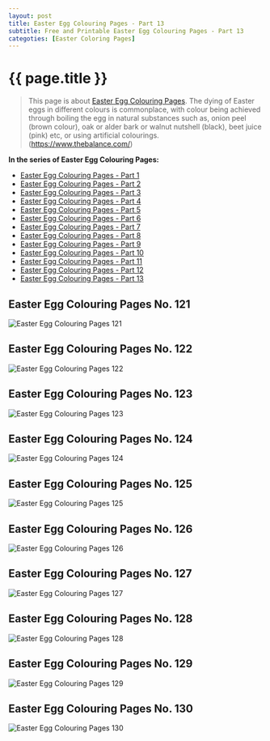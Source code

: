 ```yaml
---
layout: post
title: Easter Egg Colouring Pages - Part 13
subtitle: Free and Printable Easter Egg Colouring Pages - Part 13
categoties: [Easter Coloring Pages]
---
```

{{ page.title }}
================
> This page is about [Easter Egg Colouring Pages](https://hoanghabelle.github.io/). The dying of Easter eggs in different colours is commonplace, with colour being achieved through boiling the egg in natural substances such as, onion peel (brown colour), oak or alder bark or walnut nutshell (black), beet juice (pink) etc, or using artificial colourings. (https://www.thebalance.com/)

**In the series of Easter Egg Colouring Pages:**

* [Easter Egg Colouring Pages - Part 1](https://hoanghabelle.github.io/2017/11/10/Easter-Egg-Colouring-Pages-part-1.html)
* [Easter Egg Colouring Pages - Part 2](https://hoanghabelle.github.io/2017/11/10/Easter-Egg-Colouring-Pages-part-2.html)
* [Easter Egg Colouring Pages - Part 3](https://hoanghabelle.github.io/2017/11/10/Easter-Egg-Colouring-Pages-part-3.html)
* [Easter Egg Colouring Pages - Part 4](https://hoanghabelle.github.io/2017/11/10/Easter-Egg-Colouring-Pages-part-4.html)
* [Easter Egg Colouring Pages - Part 5](https://hoanghabelle.github.io/2017/11/10/Easter-Egg-Colouring-Pages-part-5.html)
* [Easter Egg Colouring Pages - Part 6](https://hoanghabelle.github.io/2017/11/10/Easter-Egg-Colouring-Pages-part-6.html)
* [Easter Egg Colouring Pages - Part 7](https://hoanghabelle.github.io/2017/11/10/Easter-Egg-Colouring-Pages-part-7.html)
* [Easter Egg Colouring Pages - Part 8](https://hoanghabelle.github.io/2017/11/10/Easter-Egg-Colouring-Pages-part-8.html)
* [Easter Egg Colouring Pages - Part 9](https://hoanghabelle.github.io/2017/11/10/Easter-Egg-Colouring-Pages-part-9.html)
* [Easter Egg Colouring Pages - Part 10](https://hoanghabelle.github.io/2017/11/10/Easter-Egg-Colouring-Pages-part-10.html)
* [Easter Egg Colouring Pages - Part 11](https://hoanghabelle.github.io/2017/11/10/Easter-Egg-Colouring-Pages-part-11.html)
* [Easter Egg Colouring Pages - Part 12](https://hoanghabelle.github.io/2017/11/10/Easter-Egg-Colouring-Pages-part-12.html)
* [Easter Egg Colouring Pages - Part 13](https://hoanghabelle.github.io/2017/11/10/Easter-Egg-Colouring-Pages-part-13.html)
## Easter Egg Colouring Pages No. 121
![Easter Egg Colouring Pages 121](https://hoanghabelle.github.io/img/Easter-Egg-Colouring-Pages%20(121).jpg "Easter Egg Colouring Pages 121")

## Easter Egg Colouring Pages No. 122
![Easter Egg Colouring Pages 122](https://hoanghabelle.github.io/img/Easter-Egg-Colouring-Pages%20(122).jpg "Easter Egg Colouring Pages 122")

## Easter Egg Colouring Pages No. 123
![Easter Egg Colouring Pages 123](https://hoanghabelle.github.io/img/Easter-Egg-Colouring-Pages%20(123).jpg "Easter Egg Colouring Pages 123")

## Easter Egg Colouring Pages No. 124
![Easter Egg Colouring Pages 124](https://hoanghabelle.github.io/img/Easter-Egg-Colouring-Pages%20(124).jpg "Easter Egg Colouring Pages 124")

<script async src="//pagead2.googlesyndication.com/pagead/js/adsbygoogle.js"></script><ins class="adsbygoogle" style="display:block" data-ad-format="fluid" data-ad-layout-key="-8i+1w-dq+e9+ft" data-ad-client="ca-pub-6753140515841889" data-ad-slot="6190446671"></ins> <script> (adsbygoogle = window.adsbygoogle || []).push({}); </script>

## Easter Egg Colouring Pages No. 125
![Easter Egg Colouring Pages 125](https://hoanghabelle.github.io/img/Easter-Egg-Colouring-Pages%20(125).jpg "Easter Egg Colouring Pages 125")

## Easter Egg Colouring Pages No. 126
![Easter Egg Colouring Pages 126](https://hoanghabelle.github.io/img/Easter-Egg-Colouring-Pages%20(126).jpg "Easter Egg Colouring Pages 126")

## Easter Egg Colouring Pages No. 127
![Easter Egg Colouring Pages 127](https://hoanghabelle.github.io/img/Easter-Egg-Colouring-Pages%20(127).jpg "Easter Egg Colouring Pages 127")

## Easter Egg Colouring Pages No. 128
![Easter Egg Colouring Pages 128](https://hoanghabelle.github.io/img/Easter-Egg-Colouring-Pages%20(128).jpg "Easter Egg Colouring Pages 128")

<script async src="//pagead2.googlesyndication.com/pagead/js/adsbygoogle.js"></script><ins class="adsbygoogle" style="display:block" data-ad-format="fluid" data-ad-layout-key="-8i+1w-dq+e9+ft" data-ad-client="ca-pub-6753140515841889" data-ad-slot="6190446671"></ins> <script> (adsbygoogle = window.adsbygoogle || []).push({}); </script>

## Easter Egg Colouring Pages No. 129
![Easter Egg Colouring Pages 129](https://hoanghabelle.github.io/img/Easter-Egg-Colouring-Pages%20(129).jpg "Easter Egg Colouring Pages 129")

## Easter Egg Colouring Pages No. 130
![Easter Egg Colouring Pages 130](https://hoanghabelle.github.io/img/Easter-Egg-Colouring-Pages%20(130).jpg "Easter Egg Colouring Pages 130")

